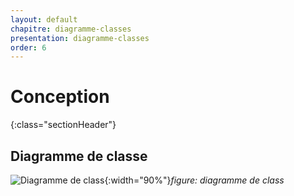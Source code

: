 ```yaml
---
layout: default
chapitre: diagramme-classes
presentation: diagramme-classes
order: 6
---
```

# Conception
{:class="sectionHeader"}

<!-- new slide -->

## Diagramme de classe    
![Diagramme de class](/lab_crud/Gestion-projets/Conception/Diagramme-classe/Images/Diagramme-classe.png){:width="90%"}*figure: diagramme de class*

<!-- new slide -->
